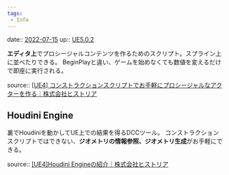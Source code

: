 ```yaml
---
tags:
 - Info
---
```


date:: [2022-07-15](Daily_Note/2022-07-15.md)
up:: [UE5.0.2](../Bar/App/UE5.0.2.md)


**エディタ上**でプロシージャルコンテンツを作るためのスクリプト。スプライン上に並べたりできる。 
BeginPlayと違い、ゲームを始めなくても数値を変えるだけで即座に実行される。

source:: [\[UE4\] コンストラクションスクリプトでお手軽にプロシージャルなアクターを作る｜株式会社ヒストリア](https://historia.co.jp/archives/4785/)

## Houdini Engine
裏でHoudiniを動かしてUE上での結果を得るDCCツール。 
コンストラクションスクリプトではできない、**ジオメトリの情報参照、ジオメトリ生成**がお手軽にできる。

source:: [\[UE4\]Houdini Engineの紹介｜株式会社ヒストリア](https://historia.co.jp/archives/20453/)